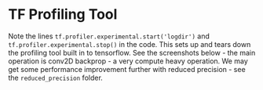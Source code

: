 # TF Profiling Tool


Note the lines `tf.profiler.experimental.start('logdir')` and `tf.profiler.experimental.stop()` in the code.  This sets up and tears down the profiling tool built in to tensorflow.  See the screenshots below - the main operation is conv2D backprop - a very compute heavy operation.  We may get some performance improvement further with reduced precision - see the `reduced_precision` folder.
